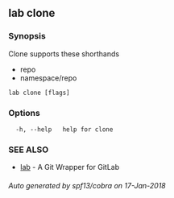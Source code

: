 ## lab clone



### Synopsis


Clone supports these shorthands
- repo
- namespace/repo

```
lab clone [flags]
```

### Options

```
  -h, --help   help for clone
```

### SEE ALSO
* [lab](index.md)	 - A Git Wrapper for GitLab

###### Auto generated by spf13/cobra on 17-Jan-2018

